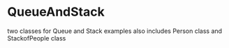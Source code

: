 # QueueAndStack
two classes for Queue and Stack examples 
also includes Person class and StackofPeople class
